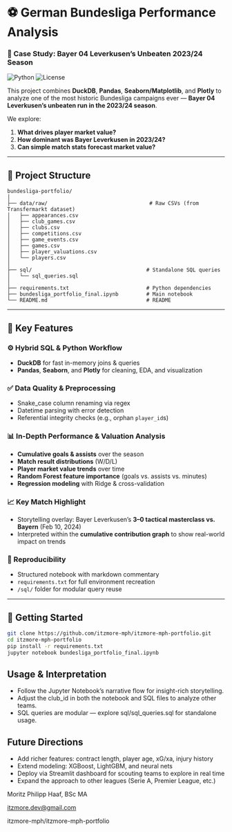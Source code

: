 # ⚽ German Bundesliga Performance Analysis
### 🎯 Case Study: Bayer 04 Leverkusen’s Unbeaten 2023/24 Season

![Python](https://img.shields.io/badge/python-3.10+-blue)
![License](https://img.shields.io/badge/license-MIT-green)

This project combines **DuckDB**, **Pandas**, **Seaborn/Matplotlib**, and **Plotly** to analyze one of the most historic Bundesliga campaigns ever — **Bayer 04 Leverkusen’s unbeaten run in the 2023/24 season**.

We explore:

1. **What drives player market value?**  
2. **How dominant was Bayer Leverkusen in 2023/24?**  
3. **Can simple match stats forecast market value?**

---

## 📂 Project Structure

```
bundesliga-portfolio/
│
├── data/raw/                                 # Raw CSVs (from Transfermarkt dataset)
│   ├── appearances.csv
│   ├── club_games.csv
│   ├── clubs.csv
│   ├── competitions.csv
│   ├── game_events.csv
│   ├── games.csv
│   ├── player_valuations.csv
│   └── players.csv
│
├── sql/                                     # Standalone SQL queries
│   └── sql_queries.sql
│
├── requirements.txt                         # Python dependencies
├── bundesliga_portfolio_final.ipynb         # Main notebook
└── README.md                                # README
```

---

## 🔑 Key Features

### ⚙️ Hybrid SQL & Python Workflow
- **DuckDB** for fast in-memory joins & queries  
- **Pandas**, **Seaborn**, and **Plotly** for cleaning, EDA, and visualization  

### ✅ Data Quality & Preprocessing
- Snake_case column renaming via regex  
- Datetime parsing with error detection  
- Referential integrity checks (e.g., orphan `player_id`s)

### 📊 In-Depth Performance & Valuation Analysis
- **Cumulative goals & assists** over the season  
- **Match result distributions** (W/D/L)  
- **Player market value trends** over time  
- **Random Forest feature importance** (goals vs. assists vs. minutes)  
- **Regression modeling** with Ridge & cross-validation  

### 📈 Key Match Highlight
- Storytelling overlay: Bayer Leverkusen’s **3–0 tactical masterclass vs. Bayern** (Feb 10, 2024)  
- Interpreted within the **cumulative contribution graph** to show real-world impact on trends

### 🧪 Reproducibility
- Structured notebook with markdown commentary  
- `requirements.txt` for full environment recreation  
- `/sql/` folder for modular query reuse  

---

## 🚀 Getting Started

```bash
git clone https://github.com/itzmore-mph/itzmore-mph-portfolio.git
cd itzmore-mph-portfolio
pip install -r requirements.txt
jupyter notebook bundesliga_portfolio_final.ipynb
```
## Usage & Interpretation
- Follow the Jupyter Notebook’s narrative flow for insight-rich storytelling.
- Adjust the club_id in both the notebook and SQL files to analyze other teams.
- SQL queries are modular — explore sql/sql_queries.sql for standalone usage.

## Future Directions
- Add richer features: contract length, player age, xG/xa, injury history
- Extend modeling: XGBoost, LightGBM, and neural nets
- Deploy via Streamlit dashboard for scouting teams to explore in real time
- Expand the approach to other leagues (Serie A, Premier League, etc.)

Moritz Philipp Haaf, BSc MA

itzmore.dev@gmail.com

itzmore-mph/itzmore-mph-portfolio
